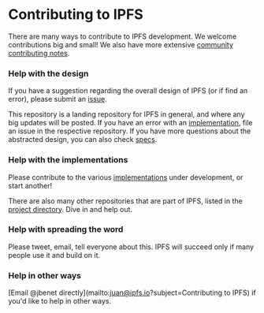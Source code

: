 # Contributing to IPFS

There are many ways to contribute to IPFS development. We welcome contributions big and small! We also have more extensive [community contributing notes](https://github.com/ipfs/community/blob/master/CONTRIBUTING.md).

### Help with the design

If you have a suggestion regarding the overall design of IPFS (or if find an error), please submit an [issue](https://github.com/ipfs/ipfs/issues/new).

This repository is a landing repository for IPFS in general, and where any big updates will be posted. If you have an error with an [implementation](README.md#implementations), file an issue in the respective repository. If you have more questions about the abstracted design, you can also check [specs](https://github.com/ipfs/specs).

### Help with the implementations

Please contribute to the various [implementations](README.md#implementations) under development, or start another!

There are also many other repositories that are part of IPFS, listed in the [project directory](https://github.com/ipfs/ipfs/blob/master/project-directory.md). Dive in and help out.

### Help with spreading the word

Please tweet, email, tell everyone about this. IPFS will succeed only if many people use it and build on it.

### Help in other ways

[Email @jbenet directly](mailto:juan@ipfs.io?subject=Contributing to IPFS) if you'd like to help in other ways.
